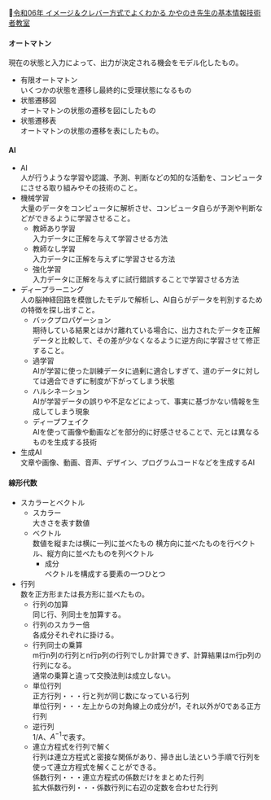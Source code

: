 
📖[令和06年 イメージ＆クレバー方式でよくわかる かやのき先生の基本情報技術者教室](https://gihyo.jp/book/2023/978-4-297-13827-1)

#### オートマトン

現在の状態と入力によって、出力が決定される機会をモデル化したもの。  
- 有限オートマトン  
  いくつかの状態を遷移し最終的に受理状態になるもの
- 状態遷移図  
  オートマトンの状態の遷移を図にしたもの
- 状態遷移表  
  オートマトンの状態の遷移を表にしたもの。

#### AI

- AI  
  人が行うような学習や認識、予測、判断などの知的な活動を、コンピュータにさせる取り組みやその技術のこと。
- 機械学習  
  大量のデータをコンピュータに解析させ、コンピュータ自らが予測や判断などができるように学習させること。
  - 教師あり学習  
    入力データに正解を与えて学習させる方法
  - 教師なし学習  
    入力データに正解を与えずに学習させる方法
  - 強化学習  
    入力データに正解を与えずに試行錯誤することで学習させる方法
- ディープラーニング  
  人の脳神経回路を模倣したモデルで解析し、AI自らがデータを判別するための特徴を探し出すこと。
  - バックプロパゲーション  
    期待している結果とはかけ離れている場合に、出力されたデータを正解データと比較して、その差が少なくなるように逆方向に学習させて修正すること。
  - 過学習  
    AIが学習に使った訓練データに過剰に適合しすぎて、道のデータに対しては適合できずに制度が下がってしまう状態
  - ハルシネーション  
    AIが学習データの誤りや不足などによって、事実に基づかない情報を生成してしまう現象
  - ディープフェイク  
    AIを使って画像や動画などを部分的に好感させることで、元とは異なるものを生成する技術
- 生成AI  
  文章や画像、動画、音声、デザイン、プログラムコードなどを生成するAI

#### 線形代数

- スカラーとベクトル
  - スカラー  
    大きさを表す数値
  - ベクトル  
    数値を縦または横に一列に並べたもの
    横方向に並べたものを行ベクトル、縦方向に並べたものを列ベクトル
    - 成分  
      ベクトルを構成する要素の一つひとつ
- 行列  
  数を正方形または長方形に並べたもの。
  - 行列の加算  
    同じ行、列同士を加算する。
  - 行列のスカラー倍  
    各成分それぞれに掛ける。
  - 行列同士の乗算  
    m行n列の行列とn行p列の行列でしか計算できず、計算結果はm行p列の行列になる。  
    通常の乗算と違って交換法則は成立しない。
  - 単位行列    
    正方行列・・・行と列が同じ数になっている行列  
    単位行列・・・左上からの対角線上の成分が1，それ以外が0である正方行列
  - 逆行列  
    1/A、$`A^{-1}`$で表す。
  - 連立方程式を行列で解く  
    行列は連立方程式と密接な関係があり、掃き出し法という手順で行列を使って連立方程式を解くことができる。  
    係数行列・・・連立方程式の係数だけをまとめた行列  
    拡大係数行列・・・係数行列に右辺の定数を合わせた行列
